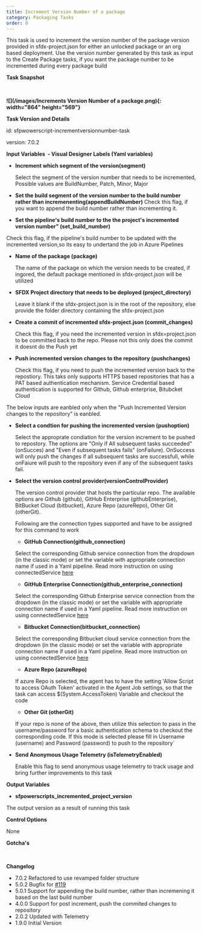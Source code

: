 ```yaml
---
title: Increment Version Number of a package
category: Packaging Tasks
order: 8
---
```


This task is used to increment the version number of the package version provided in sfdx-project.json for either an unlocked package or an org based deployment. Use the version number generated by this task as input to the Create Package tasks, if you want the package number to be incremented during every package build

**Task Snapshot**

&nbsp;

**![](/images/Increments Version Number of a package.png){: width="864" height="569"}**

**Task Version and Details**

id: sfpwowerscript-incrementversionnumber-task

version: 7.0.2

**Input Variables&nbsp; - Visual Designer Labels (Yaml variables)**

* **Increment which segment of the version(segment)**

  Select the segment of the version number that needs to be incremented, Possible values are BuildNumber, Patch, Minor, Major

* **Set the build segment of the version number to the build number rather than incremenenting(appendBuildNumber)**
Check this flag, if you want to append the build number rather than incrementing it.


* **Set the pipeline's build number to the the project's incremented version number" (set\_build\_number)**

Check this flag, if the pipeline's build number to be updated with the incremented version,so its easy to undertand the job in Azure Pipelines


* **Name of the package (package)**

  The name of the package on which the version needs to be created, if ingored, the default package mentioned in sfdx-project.json will be utilized

* **SFDX Project directory that needs to be deployed (project\_directory)**

  Leave it blank if the sfdx-project.json is in the root of the repository, else provide the folder directory containing the sfdx-project.json


* **Create a commit of incremented sfdx-project.json (commit\_changes)**

  Check this flag, if you need the incremented version in sfdx=project.json to be committed back to the repo. Please not this only does the commit it doesnt do the Push yet


* **Push incremented version changes to the repository (pushchanges)**
 
   Check this flag, if you need to push the incremented version back to the repostiory. This taks only supports HTTPS based repositories that has a PAT based authentication mechanism. Service Credential based authentication is supported for Github, Github enterprise, Bitubcket Cloud


The below inputs are eanbled only when the "Push Incremented Version changes to the repository" is eanbled.

* **Select a condtion for pushing the incremented version (pushoption)**
 
   Select the approprate condiation for the version increment to be pushed to repostory. The options are "Only if  All subsequent tasks succeeded" (onSucces) and "Even if subsequent tasks fails" (onFailure). OnSuccess will only push the changes if all subsequent tasks are successfull, while onFaiure will push to the repository even if any of the subsequent tasks fail.


* **Select the version control provider(versionControlProvider)**

  The version control provider that hosts the particular repo. The available options are Github (github), GitHub Enterprise (githubEnterprise), BitBucket Cloud (bitbucket), Azure Repo (azureRepo), Other Git (otherGit).

  Following are the connection types supported and have to be assigned for this command to work

  * **GitHub Connection(github\_connection)**

  Select the corresponding Github service connection from the dropdown (in the classic mode) or set the variable with appropriate connection name if used in a Yaml pipeline. Read more instruction on using connectedService [here](https://docs.microsoft.com/en-us/azure/devops/pipelines/library/service-endpoints?view=azure-devops&amp;tabs=yaml)

  * **GitHub Enterprise Connection(github\_enterprise\_connection)**

  Select the corresponding Github Enterprise service connection from the dropdown (in the classic mode) or set the variable with appropriate connection name if used in a Yaml pipeline. Read more instruction on using connectedService [here](https://docs.microsoft.com/en-us/azure/devops/pipelines/library/service-endpoints?view=azure-devops&amp;tabs=yaml)

  * **Bitbucket Connection(bitbucket\_connection)**

  Select the corresponding Bitbucket cloud service connection from the dropdown (in the classic mode) or set the variable with appropriate connection name if used in a Yaml pipeline. Read more instruction on using connectedService [here](https://docs.microsoft.com/en-us/azure/devops/pipelines/library/service-endpoints?view=azure-devops&amp;tabs=yaml)

  * **Azure Repo (azureRepo)**

  If azure Repo is selected, the agent has to have the setting 'Allow Script to access OAuth Token' activated in the Agent Job settings, so that the task can access $(System.AccessToken) Variable and checkout the code
  * **Other Git (otherGit)**

  If your repo is none of the above, then utilize this selection to pass in the username/password for a basic authentication schema to checkout the corresponding code. If this mode is selected please fill in Username (username) and Password (password) to push to  the repository\`

* **Send Anonymous Usage Telemetry (isTelemetryEnabled)**

   Enable this flag to send anonymous usage telemetry to track usage and bring further improvements to this task



**Output Variables**

* **sfpowerscripts\_incremented\_project\_version**

The output version as a result of running this task

**Control Options**

None

**Gotcha's**

&nbsp;

**Changelog**

* 7.0.2 Refactored to use revamped folder structure
* 5.0.2 Bugfix for [#119](https://github.com/azlamsalam/sfpowerscripts/issues/119)
* 5.0.1 Support for appending the build number, rather than incremening it based on the last build number
* 4.0.0 Support for post increment, push the commited changes to repository 
* 2.0.2 Updated with Telemetry
* 1.9.0 Initial Version
